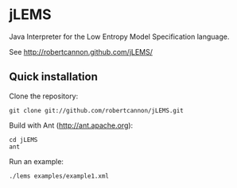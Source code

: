 jLEMS
=====

Java Interpreter for the Low Entropy Model Specification language.

See http://robertcannon.github.com/jLEMS/


Quick installation
------------------

Clone the repository:

    git clone git://github.com/robertcannon/jLEMS.git

Build with Ant (http://ant.apache.org):

    cd jLEMS
    ant

Run an example:

    ./lems examples/example1.xml
